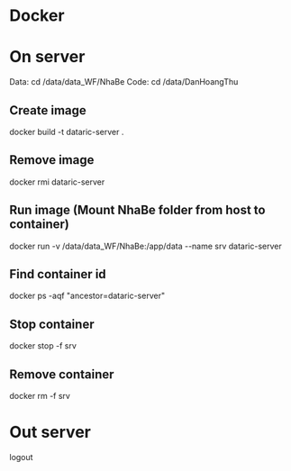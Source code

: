 # Docker
# On server
Data: cd /data/data_WF/NhaBe
Code: cd /data/DanHoangThu

## Create image
docker build -t dataric-server .

## Remove image
docker rmi dataric-server
## Run image (Mount NhaBe folder from host to container)
docker run -v /data/data_WF/NhaBe:/app/data --name srv dataric-server
## Find container id
docker ps -aqf "ancestor=dataric-server"
## Stop container
docker stop -f srv
## Remove container
docker rm -f srv

# Out server
logout